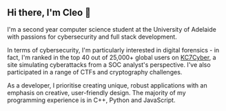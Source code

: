 ## Hi there, I'm Cleo 👋

I'm a second year computer science student at the University of Adelaide with passions for cybersecurity and full stack development.

In terms of cybersecurity, I'm particularly interested in digital forensics - in fact, I'm ranked in the top 40 out of 25,000+ global users on [KC7Cyber](https://kc7cyber.com/leaderboard), a site simulating cyberattacks from a SOC analyst's perspective. I've also participated in a range of CTFs and cryptography challenges.

As a developer, I prioritise creating unique, robust applications with an emphasis on creative, user-friendly design. The majority of my programming experience is in C++, Python and JavaScript.
